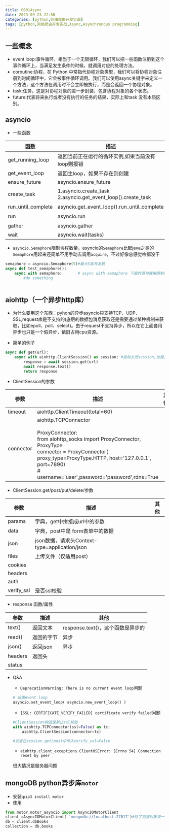 ```yaml
---
title: 0601Async
date: 2023-09-23 22:50
categories: [python,网络爬虫开发实战]
tags: [python,网络爬虫开发实战,Async,Asynchronous programming] 
---
```


## 一些概念
- event loop:事件循环，相当于一个无限循环，我们可以把一些函数注册到这个事件循环上，当满足发生条件的时候，就调用对应的处理方法。
- coroutine:协程，在 Python 中常指代协程对象类型，我们可以将协程对象注册到时间循环中，它会被事件循环调用。我们可以使用async关键字来定义一个方法，这个方法在调用时不会立即被执行，而是会返回一个协程对象。
- task:任务，这是对协程对象的进一步封装，包含协程对象的各个状态。
- future:代表将来执行或者没有执行的任务的结果，实际上和task 没有本质区别。


## asyncio

- 一些函数

函数|描述|其他
---|---|---
get_running_loop|返回当前正在运行的循环实例,如果当前没有loop则报错|
get_event_loop|返回主loop，如果不存在则创建|
ensure_future|asyncio.ensure_future|
create_task|1.asyncio.create_task<br/>2.asyncio.get_event_loop().create_task|1.等价于asyncio.get_running_loop().create_task
run_until_complete|asyncio.get_event_loop().run_until_complete|阻塞运行协程并返回结果
run|asyncio.run|阻塞运行协程并返回结果
gather|asyncio.gather|运行一组协程
wait|asyncio.wait(tasks)|

- `asyncio.Semaphore`限制协程数量。asyncio的`Semaphore`比起java之类的`Semaphore`用起来还简单不用手动去调用`acquire`，不过好像总感觉啥都没干

```python
semaphore = asyncio.Semaphore(5)#最大5条并发数
async def test_semaphore():
    async with semaphore:       # async with semaphore 下面的语句就被限制在最大5条并发了
        #do something
        
```

## aiohttp（一个异步http库）
- 为什么要用这个东西：pyhon的异步asyncio只支持TCP、UDP、SSL,request库是不支持的(底层的数据包消息获取还是需要通过某种机制来获取，比如epoll、poll、select)。由于request不支持异步，所以在它上面套用异步也只是一个假异步，依旧占用cpu资源。

- 简单的例子

```python
async def get(url):
    async with aiohttp.ClientSession() as session: #自动关闭session,协程里面witch前要加async
        response = await session.get(url)
        await response.text()
        return response
```

- ClientSession的参数

参数|描述|其他
---|---|---
timeout|aiohttp.ClientTimeout(total=60)|
connector|aiohttp.TCPConnector<br/><br/>ProxyConnector:<br/>from aiohttp_socks import ProxyConnector, ProxyType<br/>connector = ProxyConnector(  proxy_type=ProxyType.HTTP, host='127.0.0.1', port=7890)<br/># username='user',password='password',rdns=True|

- ClientSession.get/post/put/delete/参数

参数|描述|其他
---|---|---
params|字典，get中拼接成url中的参数|
data|字典，post中是 form表单中的数据|
json|json数据，请求头Context-type=application/json|
files|上传文件（仅适用post）|
cookies||
headers||
auth||
verify_ssl|是否ssl校验|

- response 函数/属性

参数|描述|其他
---|---|---
text()|返回文本|response.text()，这个函数是异步的
read()|返回的字节|异步
json()|返回json|异步
headers|返回头|
status||

- Q&A
    - `DeprecationWarning: There is no current event loop`问题

    ```python
    # 设置event loop
    asyncio.set_event_loop( asyncio.new_event_loop() )
    ```

    - `[SSL: CERTIFICATE_VERIFY_FAILED] certificate verify failed`问题

    ```python
    #ClientSession构造是禁止ssl校验
    with aiohttp.TCPConnector(ssl=False) as tc:
        aiohttp.ClientSession(connector=tc)

    #或者在session.get/post中传入verify_ssl=False
    ```

    - `aiohttp.client_exceptions.ClientOSError: [Errno 54] Connection reset by peer`

    很大情况是服务器问题

## mongoDB python异步库`motor`
- 安装:`pip3 install motor`
- 使用

```python
from motor.motor_asyncio import AsyncIOMotorClient
client =AsyncIOMotorClient( 'mongodb://localhost:27017')#除了链接对象换一下其他的没有不一样
db = client.dbBooks
collection = db.books
```
